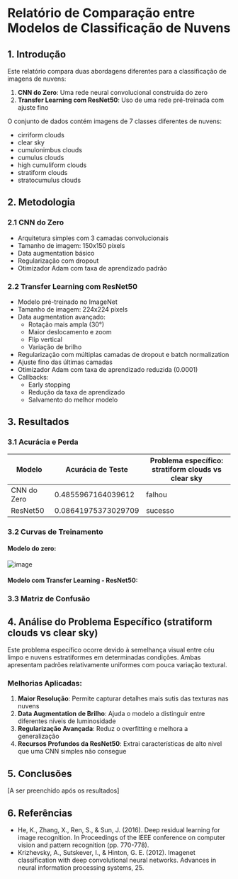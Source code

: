 # Relatório de Comparação entre Modelos de Classificação de Nuvens

## 1. Introdução

Este relatório compara duas abordagens diferentes para a classificação de imagens de nuvens:

1. **CNN do Zero**: Uma rede neural convolucional construída do zero
2. **Transfer Learning com ResNet50**: Uso de uma rede pré-treinada com ajuste fino

O conjunto de dados contém imagens de 7 classes diferentes de nuvens:
- cirriform clouds
- clear sky
- cumulonimbus clouds
- cumulus clouds
- high cumuliform clouds
- stratiform clouds
- stratocumulus clouds

## 2. Metodologia

### 2.1 CNN do Zero

- Arquitetura simples com 3 camadas convolucionais
- Tamanho de imagem: 150x150 pixels
- Data augmentation básico
- Regularização com dropout
- Otimizador Adam com taxa de aprendizado padrão

### 2.2 Transfer Learning com ResNet50

- Modelo pré-treinado no ImageNet
- Tamanho de imagem: 224x224 pixels
- Data augmentation avançado:
  - Rotação mais ampla (30°)
  - Maior deslocamento e zoom
  - Flip vertical
  - Variação de brilho
- Regularização com múltiplas camadas de dropout e batch normalization
- Ajuste fino das últimas camadas
- Otimizador Adam com taxa de aprendizado reduzida (0.0001)
- Callbacks:
  - Early stopping
  - Redução da taxa de aprendizado
  - Salvamento do melhor modelo

## 3. Resultados

### 3.1 Acurácia e Perda

| Modelo | Acurácia de Teste | Problema específico: stratiform clouds vs clear sky |
|--------|-------------------|-----------------------------------------------------|
| CNN do Zero | 0.4855967164039612 | falhou |
| ResNet50 | 0.08641975373029709 | sucesso |

### 3.2 Curvas de Treinamento

#### Modelo do zero:

![image](https://github.com/user-attachments/assets/696eb83b-a540-4c15-bf8d-0dfc3c9f3c98)


#### Modelo com Transfer Learning - ResNet50:


### 3.3 Matriz de Confusão


## 4. Análise do Problema Específico (stratiform clouds vs clear sky)

Este problema específico ocorre devido à semelhança visual entre céu limpo e nuvens estratiformes em determinadas condições. Ambas apresentam padrões relativamente uniformes com pouca variação textural.

### Melhorias Aplicadas:

1. **Maior Resolução**: Permite capturar detalhes mais sutis das texturas nas nuvens
2. **Data Augmentation de Brilho**: Ajuda o modelo a distinguir entre diferentes níveis de luminosidade
3. **Regularização Avançada**: Reduz o overfitting e melhora a generalização
4. **Recursos Profundos da ResNet50**: Extrai características de alto nível que uma CNN simples não consegue

## 5. Conclusões

[A ser preenchido após os resultados]

## 6. Referências

- He, K., Zhang, X., Ren, S., & Sun, J. (2016). Deep residual learning for image recognition. In Proceedings of the IEEE conference on computer vision and pattern recognition (pp. 770-778).
- Krizhevsky, A., Sutskever, I., & Hinton, G. E. (2012). Imagenet classification with deep convolutional neural networks. Advances in neural information processing systems, 25.
